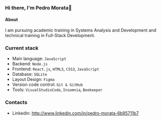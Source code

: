 ### Hi there, I'm Pedro Morata👋

#### About

I am pursuing academic training in Systems Analysis and Development and technical training in Full-Stack Development.

### Current stack

- Main language: `JavaScript`
- Backend: `Node.js`
- Frontend: `React.js`, `HTML5`, `CSS3`, `JavaScript`
- Database: `SQLite`
- Layout Design: `Figma`
- Version code control: `Git & GitHub`
- Tools: `VisualStudioCode`, `Insomnia`, `Beekeeper`

### Contacts

- Linkedin: http://www.linkedin.com/in/pedro-morata-6b95711b7
